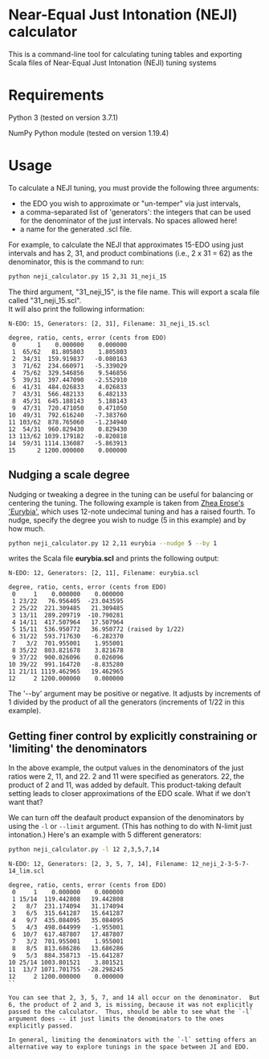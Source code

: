# Near-Equal Just Intonation (NEJI) calculator
This is a command-line tool for calculating tuning tables and exporting Scala files of Near-Equal Just Intonation (NEJI) tuning systems

# Requirements
Python 3 (tested on version 3.7.1)

NumPy Python module (tested on version 1.19.4)

# Usage

To calculate a NEJI tuning, you must provide the following three arguments:

* the EDO you wish to approximate or "un-temper" via just intervals,
* a comma-separated list of 'generators':  the integers that can be used for the denominator of the just intervals.  No spaces allowed here!
* a name for the generated .scl file.

For example, to calculate the NEJI that approximates 15-EDO using just intervals and has 2, 31, and product combinations (i.e., 2 x 31 = 62) as the denominator, this is the command to run:

```bash
python neji_calculator.py 15 2,31 31_neji_15
```
The third argument, "31_neji_15", is the file name.  This will export a scala file called "31_neji_15.scl".  
It will also print the following information:
```
N-EDO: 15, Generators: [2, 31], Filename: 31_neji_15.scl

degree, ratio, cents, error (cents from EDO)
 0      1    0.000000    0.000000
 1  65/62   81.805803    1.805803
 2  34/31  159.919837   -0.080163
 3  71/62  234.660971   -5.339029
 4  75/62  329.546856    9.546856
 5  39/31  397.447090   -2.552910
 6  41/31  484.026833    4.026833
 7  43/31  566.482133    6.482133
 8  45/31  645.188143    5.188143
 9  47/31  720.471050    0.471050
10  49/31  792.616240   -7.383760
11 103/62  878.765060   -1.234940
12  54/31  960.829430    0.829430
13 113/62 1039.179182   -0.820818
14  59/31 1114.136087   -5.863913
15      2 1200.000000    0.000000
```
## Nudging a scale degree

Nudging or tweaking a degree in the tuning can be useful for balancing or centering the tuning.  The following example is taken from [Zhea Erose's 'Eurybia'](https://www.youtube.com/watch?v=ubPwKxcp87g),  which uses 12-note undecimal tuning and has a raised fourth.  To nudge, specify the degree you wish to nudge (5 in this example) and by how much.  

```bash
python neji_calculator.py 12 2,11 eurybia --nudge 5 --by 1
```

writes the Scala file **eurybia.scl** and prints the following output:

```
N-EDO: 12, Generators: [2, 11], Filename: eurybia.scl

degree, ratio, cents, error (cents from EDO)
 0     1    0.000000    0.000000
 1 23/22   76.956405  -23.043595
 2 25/22  221.309485   21.309485
 3 13/11  289.209719  -10.790281
 4 14/11  417.507964   17.507964
 5 15/11  536.950772   36.950772 (raised by 1/22)
 6 31/22  593.717630   -6.282370
 7   3/2  701.955001    1.955001
 8 35/22  803.821678    3.821678
 9 37/22  900.026096    0.026096
10 39/22  991.164720   -8.835280
11 21/11 1119.462965   19.462965
12     2 1200.000000    0.000000
```
The '--by' argument may be positive or negative.  It adjusts by increments of 1 divided by the product of all the generators (increments of 1/22 in this example).


## Getting finer control by explicitly constraining or 'limiting' the denominators

In the above example, the output values in the denominators of the just ratios were 2, 11, and 22.  2 and 11 were specified as generators.  22, the product of 2 and 11, was added by default.  This product-taking default setting leads to closer approximations of the EDO scale.  What if we don't want that?  

We can turn off the deafault product expansion of the denominators by using the `-l` or `--limit` argument. (This has nothing to do with N-limit just intonation.)   Here's an example with 5 different generators:

```bash
python neji_calculator.py -l 12 2,3,5,7,14 
```

```
N-EDO: 12, Generators: [2, 3, 5, 7, 14], Filename: 12_neji_2-3-5-7-14_lim.scl

degree, ratio, cents, error (cents from EDO)
 0     1    0.000000    0.000000
 1 15/14  119.442808   19.442808
 2   8/7  231.174094   31.174094
 3   6/5  315.641287   15.641287
 4   9/7  435.084095   35.084095
 5   4/3  498.044999   -1.955001
 6  10/7  617.487807   17.487807
 7   3/2  701.955001    1.955001
 8   8/5  813.686286   13.686286
 9   5/3  884.358713  -15.641287
10 25/14 1003.801521    3.801521
11  13/7 1071.701755  -28.298245
12     2 1200.000000    0.000000
``

You can see that 2, 3, 5, 7, and 14 all occur on the denominator.  But 6, the product of 2 and 3, is missing, because it was not explicitly passed to the calculator.  Thus, should be able to see what the `-l` argument does -- it just limits the denominators to the ones explicitly passed.

In general, limiting the denominators with the `-l` setting offers an alternative way to explore tunings in the space between JI and EDO.
